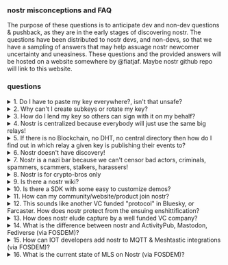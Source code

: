 ### nostr misconceptions and FAQ
The purpose of these questions is to anticipate dev and non-dev questions & pushback, as they are in the early stages of discovering nostr. The questions have been distributed to nostr devs, and non-devs, so that we have a sampling of answers that may help assuage nostr newcomer uncertainty and uneasiness. These questions and the provided answers will be hosted on a website somewhere by @fiatjaf. Maybe nostr github repo will link to this website.

### questions

<details>

<summary>1. Do I have to paste my key everywhere?, isn't that unsafe? </summary>

`No, you should only enter your key into a few trusted applications or devices. however most newer clients only support pasting your key in because its the easiest way for the developer to build the client.` -[hzrd149](https://github.com/hzrd149/)

`No, you don't have to, but many clients allow you to do so out of ease of use. If the client supports using something called Amber, or a Remote Signer, or a browser extension, I would recommend you to use those instead as they are more secure and help keep your private key safe. It's not recommended to paste your key into unkown or new applications. It is okay to generate burner or new keys to try things out.` -[Derek Ross](https://njump.me/npub18ams6ewn5aj2n3wt2qawzglx9mr4nzksxhvrdc4gzrecw7n5tvjqctp424)

`No, but it depends on the platform and app used. Most mobile apps default to key pasting, and some offer to back them up in the user's cloud storage. On desktop it's recommended to use a browser extension that stores the private key allowing the user to sign events. Pasting a private key into a malicious app, or accidentally pasting it publicly will compromise the key permanently. There are also remote signing methods, but there is a steeper learning curve for users who are only accustomed to traditional login methods.` -[The: Daniel](https://njump.me/npub1aeh2zw4elewy5682lxc6xnlqzjnxksq303gwu2npfaxd49vmde6qcq4nwx) 

`You can paste your nsec into various applications, but if you're concerned about security, you probably shouldn't. Alternatively, you can use a bunker, which is an application that holds your nsec and signs events with it (e.g. Amber).` -[pip](https://njump.me/npub176p7sup477k5738qhxx0hk2n0cty2k5je5uvalzvkvwmw4tltmeqw7vgup)

`Use a browser extension. Some remote signer apps like Amber also work but some others are hard to use, do not give you full control over access policies and have subpar code quality` -[semisol](https://njump.me/npub12262qa4uhw7u8gdwlgmntqtv7aye8vdcmvszkqwgs0zchel6mz7s6cgrkj)

`Mostly, and yes. Giving an app your key gives them the ability to publish things on your behalf, and it's impossible to know after you've removed a key from an app that it's really gone. So only put your important keys in apps you really trust.` -[Matt Lorentz](https://njump.me/npub16zsllwrkrwt5emz2805vhjewj6nsjrw0ge0latyrn2jv5gxf5k0q5l92l7)


</details>

<details>

<summary>2. Why can't I create subkeys or rotate my key? </summary>

`Complexity. Creating subkeys is easy, but supporting subkeys and by extension permissions and key rotation in all clients is almost impossible.` -[hzrd149](https://github.com/hzrd149/)

`People smarter than me have said that this is too hard to implement. I wish that we had this feature. It would make things easier for the inevitable happens for most people.` -[Derek Ross](https://njump.me/npub18ams6ewn5aj2n3wt2qawzglx9mr4nzksxhvrdc4gzrecw7n5tvjqctp424)

`You can generate subkeys from your master key (see NIP 6). Rotating a key means communicating to the world in a non-ambiguous way what your next key will be. In the case of a hack, this can lead to race conditions (e.g. the hacker and you try to rotate the key at the same time). Today, there are no good ways to solve such race conditions other than anchoring on a blockchain. However, in the future, with Frost and the like (I think), you'll be able to have a threshold of keys. If at least m out of n keys sign, then the signature is valid (say 2 out of 3). If you lose one of the keys, you can create a new set of keys corresponding to the old public key, so rotating keys is not necessary.
` -[pip](https://njump.me/npub176p7sup477k5738qhxx0hk2n0cty2k5je5uvalzvkvwmw4tltmeqw7vgup)

`There is no reason except that no one wants to start implementing it because it’s “too complex”, and the amount of NIP bikeshedding.
` -[semisol](https://njump.me/npub12262qa4uhw7u8gdwlgmntqtv7aye8vdcmvszkqwgs0zchel6mz7s6cgrkj)

`Nostr is designed to be the simplest protocol that works, so one key = one account. Subkeys and rotation would mean that every app needs a significant amount of code to tie multiple keys to a single identity.` -[Matt Lorentz](https://njump.me/npub16zsllwrkrwt5emz2805vhjewj6nsjrw0ge0latyrn2jv5gxf5k0q5l92l7)


</details>

<details>

<summary>3. How do I lend my key so others can sign with it on my behalf? </summary>

`Remote signers seem to be the best method to allow apps and other users sign on your behalf. they allow you to give out a unique API endpoint of sorts that lets the other user or client ask you to sign something` -[hzrd149](https://github.com/hzrd149/)
`You utilize something called a Remote Signer or an nsecbunker application with poligicies and key management features. These include tools such as Amber, NAK, Keycast, or Knox. `
-[Derek Ross](https://njump.me/npub18ams6ewn5aj2n3wt2qawzglx9mr4nzksxhvrdc4gzrecw7n5tvjqctp424)

`with bunkers (currently many work like shit)` -[pip](https://njump.me/npub176p7sup477k5738qhxx0hk2n0cty2k5je5uvalzvkvwmw4tltmeqw7vgup)

`Remote signers. Most do not allow fine grained access policies though.` -[semisol](https://njump.me/npub12262qa4uhw7u8gdwlgmntqtv7aye8vdcmvszkqwgs0zchel6mz7s6cgrkj)

`You should never lend someone you don't trust your key. You can look for a "signer" app you trust that has a good permissions system and will sign requests from other apps if they meet the criteria you specify.` -[Matt Lorentz](https://njump.me/npub16zsllwrkrwt5emz2805vhjewj6nsjrw0ge0latyrn2jv5gxf5k0q5l92l7)



</details>

<details>

<summary>4. Nostr is centralized because everybody will just use the same big relays! </summary>

`Yes, large data and connection speeds tend to cause centralization. however the data itself (events) is cryptographically signed so its possible for it to live on multiple servers and still be verifiable. This does not prevent centralization it only ensures that the authenticity of the data is no longer tied to the server it came from` -[hzrd149](https://github.com/hzrd149/)

`This is a common misconception. The Outbox and Inbox model fixes this, enabling users from all around the world to all run their very own relays and still be able to communicate toghether. For this to happen, all clients need to upgrade to NIP-65 to enable Outbox/Inbox models. I feel that we'll end up having a plethora of family relays, community relays, making nostr much more decentralized and sustainable.`-[Derek Ross](https://njump.me/npub18ams6ewn5aj2n3wt2qawzglx9mr4nzksxhvrdc4gzrecw7n5tvjqctp424)

`The fiatjaf analogy holds: relays are like websites, and not everyone visits the same websites. If anything, direct monetization with bitcoin allows smaller relays to thrive.` --[pip](https://njump.me/npub176p7sup477k5738qhxx0hk2n0cty2k5je5uvalzvkvwmw4tltmeqw7vgup)

`Doesn’t matter because people can switch relays and migrate their data easily` -[semisol](https://njump.me/npub12262qa4uhw7u8gdwlgmntqtv7aye8vdcmvszkqwgs0zchel6mz7s6cgrkj)


</details>

<details>

<summary>5. If there is no Blockchain, no DHT, no central directory then how do I find out in which relay a given key is publishing their events to? </summary>

` every relay is a local directory similar to a phone book (yellow pages), the relays tend to be topic or location specific so you only need to find the general topic or area where the key publishes to be able to find their home relays` -[hzrd149](https://github.com/hzrd149/)

`I would look at a user's profile and see which relays they're using, but this also can be a bit confusing, because clients don't always surface this information easily, confusing profile relays and Outbox relays. Plus, anyone can broadcast an event to any public relay.` -[Derek Ross](https://njump.me/npub18ams6ewn5aj2n3wt2qawzglx9mr4nzksxhvrdc4gzrecw7n5tvjqctp424)

`You can ask some specialized relays, but the question is backwards. If you want to find the events of an npub, it's because you have have already seen some of the contents of the npub, and already know the npub, which means you have had contact with it before. Why else would you want to find the events of a random string?` -[pip](https://njump.me/npub176p7sup477k5738qhxx0hk2n0cty2k5je5uvalzvkvwmw4tltmeqw7vgup)

`Large directories and from existing relays.` -[semisol](https://njump.me/npub12262qa4uhw7u8gdwlgmntqtv7aye8vdcmvszkqwgs0zchel6mz7s6cgrkj)

`You try as hard as you can, and it turns out that's generally enough.
` -[Matt Lorentz](https://njump.me/npub16zsllwrkrwt5emz2805vhjewj6nsjrw0ge0latyrn2jv5gxf5k0q5l92l7)

</details>

<details>

<summary>6. Nostr doesn't have discovery! </summary>

` Follow random people, ask more questions. nostr isn't curated like other platforms and wont automatically serve you the content you want to see, you have to go find it` -[hzrd149](https://github.com/hzrd149/)

`At the protocol level, Nostr does not have discovery, that is correct. However, many clients are working on various forms of user discovery such as trending topics, trending users, trending notes, Web of Trust, various feed algorithms, and more. If your client doesn't have user and content discovery, then you should check out one of the clients that do.`-[Derek Ross](https://njump.me/npub18ams6ewn5aj2n3wt2qawzglx9mr4nzksxhvrdc4gzrecw7n5tvjqctp424)

`It does.` -[pip](https://njump.me/npub176p7sup477k5738qhxx0hk2n0cty2k5je5uvalzvkvwmw4tltmeqw7vgup)

`Discovery is a not very hard to solve problem that most devs do not prioritize, because it isn’t a problem for them.` -[semisol](https://njump.me/npub12262qa4uhw7u8gdwlgmntqtv7aye8vdcmvszkqwgs0zchel6mz7s6cgrkj)

`Not true! Nostr has search engines and recommendation algorithms just like other networks. However the amount of time and money spent optimizing Nostr apps for "engagement" is nothing compared to Big Tech platforms, so you likely find less personalized entertainment being served to you on silver platter here.
` -[Matt Lorentz](https://njump.me/npub16zsllwrkrwt5emz2805vhjewj6nsjrw0ge0latyrn2jv5gxf5k0q5l92l7)


</details>

<details>

<summary>7. Nostr is a nazi bar because we can't censor bad actors, criminals, spammers, scammers, stalkers, harassers! </summary>

` nostr shares a lot of similarities with the internet in this way. communities and smaller public spaces will have moderation but there is no way to prevent the distasteful people from creating their own communities` -[hzrd149](https://github.com/hzrd149/)

`There is the potential for this, but I feel that user controls, user tools, and community moderations via Web of Trust and reporting can resole a lot of these issues. `-[Derek Ross](https://njump.me/npub18ams6ewn5aj2n3wt2qawzglx9mr4nzksxhvrdc4gzrecw7n5tvjqctp424)

`Nostr is different than centralized networks because the user is entirely in control of the content they choose to see. By using whitelisted relays and mute lists, users can avoid interacting with spammers and other users who post content they object to. It's true that anyone with a valid key can use the network, but this also provides censorship resistance for everyone. In addition, the difficulty of permanently deleting content may also decrease the likelihood of Nostr being used by bad actors.` -[The: Daniel](https://njump.me/npub1aeh2zw4elewy5682lxc6xnlqzjnxksq303gwu2npfaxd49vmde6qcq4nwx) 

`Relays are responsible for moderation, and most relays don’t care until they are forced to act` -[semisol](https://njump.me/npub12262qa4uhw7u8gdwlgmntqtv7aye8vdcmvszkqwgs0zchel6mz7s6cgrkj)

`I haven't seen many Nazis but It's true that the public space on Nostr has attracted a lot of folks who aren't welcomed on the big platforms. But Nostr isn't just the global feed you find in a Twitter-like app. It's full of private spaces like groups, audio chats, and private DMs. So if your people aren't the type to be shouting in the town square you might need to look a little harder for them.
` -[Matt Lorentz](https://njump.me/npub16zsllwrkrwt5emz2805vhjewj6nsjrw0ge0latyrn2jv5gxf5k0q5l92l7)


</details>

<details>

<summary>8. Nostr is for crypto-bros only </summary>

` crypto bros like experimental technology so they are the first adopters, but there are smaller communities talking about other topics and as they continue to grow things will get a lot more interesting` -[hzrd149](https://github.com/hzrd149/)

`Nope. Nostr is for Bitcoin bros only! Joking... Don't publish that. Nostr is for everyone, because everyone deserves the freedom to communicate. At this time, the portion of the population that recognizes the need for freedom of communication is also the same crowd that recognizes the need for freedom to transact. Someone has to be first to the socila media revolution and right now, it's those that recognize the need for decentralization and censorship resistant communication such as freedom fighters and Bitcoiners. Nostr doesn't need Bitcoin and Bitcoin doesn't need Nostr, but they do do have a beautiful symbiotic relationship together. `-[Derek Ross](https://njump.me/npub18ams6ewn5aj2n3wt2qawzglx9mr4nzksxhvrdc4gzrecw7n5tvjqctp424)

`There is a significant overlap between a want for decentralization and bitcoiners` -[semisol](https://njump.me/npub12262qa4uhw7u8gdwlgmntqtv7aye8vdcmvszkqwgs0zchel6mz7s6cgrkj)

`Keep your voice down. The Bitcoiners will be really mad if they hear you calling them crypto-bros.
` -[Matt Lorentz](https://njump.me/npub16zsllwrkrwt5emz2805vhjewj6nsjrw0ge0latyrn2jv5gxf5k0q5l92l7)


</details>

<details>

<summary>9. Is there a nostr wiki? </summary>

` There are some getting started guides, but I don't know of any nostr wiki yet` -[hzrd149](https://github.com/hzrd149/)

`There is a client called Wikifreedia, but there is no official Wiki. I've honestly thought about trying to create a Wiki for every client, then each client could link to the Wiki to have their users find help and support. I still think someone should build this. I don't have time. It's needed.`-[Derek Ross](https://njump.me/npub18ams6ewn5aj2n3wt2qawzglx9mr4nzksxhvrdc4gzrecw7n5tvjqctp424)

`No` -[semisol](https://njump.me/npub12262qa4uhw7u8gdwlgmntqtv7aye8vdcmvszkqwgs0zchel6mz7s6cgrkj)

`Yes! There is a decentralized wiki woven across the network with many ways to access it.
` -[Matt Lorentz](https://njump.me/npub16zsllwrkrwt5emz2805vhjewj6nsjrw0ge0latyrn2jv5gxf5k0q5l92l7)


</details>

<details>

<summary>10. Is there a SDK with some easy to customize demos? </summary>

` There are a ton of great SDKs and simple apps on https://github.com/aljazceru/awesome-nostr` -[hzrd149](https://github.com/hzrd149/)

`There is the Nostr Development Kit and other SDKs, but I am not aware of buildable demos.`-[Derek Ross](https://njump.me/npub18ams6ewn5aj2n3wt2qawzglx9mr4nzksxhvrdc4gzrecw7n5tvjqctp424)

`Yes, there are Nostr SDKs for most programming languages, and Nostr is famously easy to get started with.
` -[Matt Lorentz](https://njump.me/npub16zsllwrkrwt5emz2805vhjewj6nsjrw0ge0latyrn2jv5gxf5k0q5l92l7)



</details>

<details>

<summary>11. How can my community/website/product join nostr? </summary>

`There aren't many good community on boarding tools or guides yet but the best option currently would be to look into setting up a group relay` -[hzrd149](https://github.com/hzrd149/)

`Joining is easy. Where we're failing at is on-boarding. Only two applicaitons have good onboarding - Damus and Primal. However, these applications are not good for businesses who often need to designate social media tasks to employees. They do not support Remote Signers or nsecbunkers. That aside, I would tell all of your community members to join nostr, follow one another, and start building your community by utilizing community tools such as Chachi, Flotilla, Zap.stream, or Nostr Nests.`-[Derek Ross](https://njump.me/npub18ams6ewn5aj2n3wt2qawzglx9mr4nzksxhvrdc4gzrecw7n5tvjqctp424)

`No one is focusing on onboarding, so tough luck` -[semisol](https://njump.me/npub12262qa4uhw7u8gdwlgmntqtv7aye8vdcmvszkqwgs0zchel6mz7s6cgrkj)

`It depends on what you are looking for. You could try downloading a client from nostr.com or nostr.net and asking there, but the best way would be to find a friend who knows the network. Feel free to tag me! You can search for my ID in pretty much any app: npub16zsllwrkrwt5emz2805vhjewj6nsjrw0ge0latyrn2jv5gxf5k0q5l92l7
` -[Matt Lorentz](https://njump.me/npub16zsllwrkrwt5emz2805vhjewj6nsjrw0ge0latyrn2jv5gxf5k0q5l92l7)



</details>

<details>

<summary>12. This sounds like another VC funded "protocol" in Bluesky, or Farcaster. How does nostr protect from the ensuing enshittification? </summary>

` There is no nostr development team, so there is no one to say what can or cant be done on the protocol. developers are free to build and experiment however they like` -[hzrd149](https://github.com/hzrd149/)

`Nostr is not VC funded and is completely open. There is no central company. There is no central organization. There is no central development team. While some companies that utilize nostr may be VC funded, the protocol itself is not.`-[Derek Ross](https://njump.me/npub18ams6ewn5aj2n3wt2qawzglx9mr4nzksxhvrdc4gzrecw7n5tvjqctp424)

`12 and 13. It doesn’t unless the users care, which doesn’t seem to be true, as we are already seeing happening with several Nostr apps` -[semisol](https://njump.me/npub12262qa4uhw7u8gdwlgmntqtv7aye8vdcmvszkqwgs0zchel6mz7s6cgrkj)

`Unlike Bluesky and Forecaster there is no for-profit company behind the protocol, and it didn't originate from Silicon Valley. In fact there is no formal organization, foundation, non-profit, or anything controlling the protocol. It's formed and run by the people using it..
` -[Matt Lorentz](https://njump.me/npub16zsllwrkrwt5emz2805vhjewj6nsjrw0ge0latyrn2jv5gxf5k0q5l92l7)


</details>
   
<details>

<summary>13. How does nostr elude capture by a well funded VC company? </summary>

`I don't know, I guess we will see when the time comes` -[hzrd149](https://github.com/hzrd149/)

`User choice. If a large company decides to build upon nostr, that is fine. Users will have to choice to migrate to another application with ese if they don't like the direction that said company is going or features that they're implementing.
`-[Derek Ross](https://njump.me/npub18ams6ewn5aj2n3wt2qawzglx9mr4nzksxhvrdc4gzrecw7n5tvjqctp424)

`Help humanity organize well-enough to overthrow capitalism? Just kidding, sort of. I think the right way to protect Nostr is to treat it as a public commons, Elinor Ostrom-style. Her eight principles for a healthy commons do a great job explaining what it takes, but a diverse set of apps, business, and users is a good start.` -[Matt Lorentz](https://njump.me/npub16zsllwrkrwt5emz2805vhjewj6nsjrw0ge0latyrn2jv5gxf5k0q5l92l7)



</details>

<details>

<summary>14. What is the difference between nostr and ActivityPub, Mastodon, Fediverse (via FOSDEM)? </summary>

`ActivityPub, Mastodon, Fediverse social identity registration is tied to a server, and is considered an account. That is, the AP server admin can rugpull, ban, or censor said identity. On nostr, relay operators cannot singularly ban or rugpull an identity. Collusion between all (hundreds or thousands) of relay admins is extremely unlikely, if at all possible.` -[elsat](https://njump.me/npub1zafcms4xya5ap9zr7xxr0jlrtrattwlesytn2s42030lzu0dwlzqpd26k5)




</details>

<details>

<summary>15. How can IOT developers add nostr to MQTT & Meshtastic integrations (via FOSDEM)? </summary>

`See @ksedgwic work on noshtastic https://github.com/ksedgwic/noshtastic` -[elsat](https://njump.me/npub1zafcms4xya5ap9zr7xxr0jlrtrattwlesytn2s42030lzu0dwlzqpd26k5)





</details>


   <details>

<summary>16. What is the current state of MLS on Nostr (via FOSDEM)? </summary>

`answer` -[person](https://github.com/)





</details>



    
